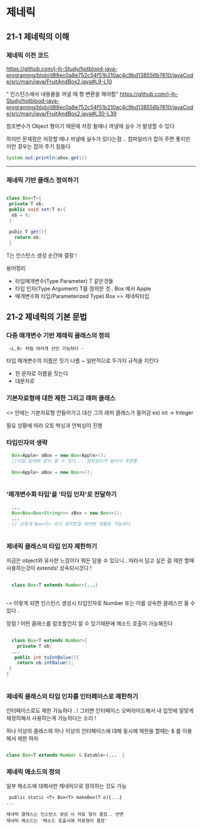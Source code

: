 # 제네릭

## 21-1 제네릭의 이해

### 제네릭 이전 코드
https://github.com/j-jh-Study/hotblood-java-programing/blob/d88ec0a8e752c54f51b210ac4c9bd138556b7610/javaCode/src/main/java/FruitAndBox2.java#L9-L10

" 인스턴스에서 내용물을 꺼낼 때 형 변환을 해야함"
https://github.com/j-jh-Study/hotblood-java-programing/blob/d88ec0a8e752c54f51b210ac4c9bd138556b7610/javaCode/src/main/java/FruitAndBox2.java#L30-L39

참조변수가 Object 형이기 때문에 저장 될때나 꺼낼때 실수 가 발생할 수 있다

하지만 문제점은 저장할 때나 꺼낼때 실수가 있다는점 .. 컴파일러가 잡아 주면 좋지만 이런 경우는 잡아 주기 힘들다
```java
System.out.println(abox.get())  
```

---
### 제네릭 기반 클래스 정의하기 

```java

class Box<T>{
 private T ob;
 public void set(T o){
  ob = 0;
 }
 
 pubic T get(){
   return ob;
 }
```

T는 인스턴스 생성 순간에 결정 !


용어정리
- 타입매개변수(Type Parameter) T 같은것들
- 타입 인자(Type Argument) T를 정의한 것.. Box<Apple> 에서 Apple
- 매개변수화 타입(Parameterized Type) Box<Apple>  == 제네릭타입 
 
 
## 21-2 제네릭의 기본 문법
 
### 다중 매개변수 기반 제레릭 클래스의 정의

```java
 <L,R> 처럼 여러개 선언 가능하다 ~
 ```

타입 매개변수의 이름은 짓기 나름 ~ 일반적으로 두가지 규칙을 지킨다
- 한 문자로 이름을 짓는다
- 대문자로


### 기본자료형에 대한 제한 그리고 래퍼 클래스

<> 안에는 기본자료형 안들어가고 대신 그의 래퍼 클래스가 들어감 
  ex) int -> Integer 
  
필요 상황에 따라 오토 박싱과 언박싱이 진행
  
### 타입인자의 생략
```java
  Box<Apple> aBox = new Box<Apple>();
  //이걸 밑에와 같이 쓸 수 있다 .. 컴파일러가 알아서 추론함
  
  Box<Apple> aBox = new Box<>();
  
```
  
### '매개변수화 타입'을 '타입 인자'로 전달하기
  
```java
  ...
  Box<Box<Box<String>>> zBox = new Box<>();
  ...
  // 요렇게 Box<T> 라고 정의한걸 여러번 재활용 가능하다 
  
```

### 제네릭 클래스의 타입 인자 제한하기
  
지금은 object와 유사한 느낌이다 뭐든 담을 수 있으니..
따라서 담고 싶은 걸 제한 할때 사용하는것이 extends! 상속되시것다 ! 

```java
  
  class Box<T extends Number>{...}
  
```
  -> 이렇게 되면 인스턴스 생성시 타입인자로 Number 또는 이를 상속한 클래스만 올 수 있다 .
  
장점 ! 
  어떤 클래스를 참조할건지 알 수 있기때문에 메소드 호출이 가능해진다 
  
```java
  
  class Box<T extends Number>{
    private T ob;
  ...
   public int toIntBalue(){
    return ob.intBalue();
 }
}
  
```
### 제네릭 클래스의 타입 인자를 인터페이스로 제한하기
  
  인터페이스로도 제한 가능하다 ..! 
  그러면 인터페이스 오버라이드해서 내 입맛에 알맞게 재정의해서 사용하는게 가능하다는 소리 ! 
  
  하나 이상의 클래스와 하나 이상의 인터페이스에 대해 동시에 제한을 할때는 & 를 이용해서 제한 하자
  
  ```java
  
  class Box<T extends Number & Eatable>{...  }
  
  ```
  
  ### 제네릭 메소드의 정의
  
  일부 메소드에 대해서만 제네릭으로 정의하는 것도 가능
  
  ```jvaa
   public static <T> Box<T> makeBox(T o){...}
  ...
 
  제네릭 클래스는 인스턴스 생성 시 자료 형이 결정.. 반면 
  제네릭 메소드는 '메소드 호출시에 자료형이 결정'
  

